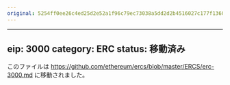 ```yaml
---
original: 5254ff0ee26c4ed25d2e52a1f96c79ec73038a5dd2d2b4516027c177f13602ea
---
```


---
eip: 3000
category: ERC
status: 移動済み
---

このファイルは https://github.com/ethereum/ercs/blob/master/ERCS/erc-3000.md に移動されました。